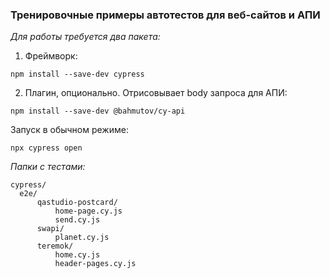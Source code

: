 ### Тренировочные примеры автотестов для веб-сайтов и АПИ ###

*Для работы требуется два пакета:*

1. Фреймворк:

`npm install --save-dev cypress`

2. Плагин, опционально. Отрисовывает body запроса для АПИ:

`npm install --save-dev @bahmutov/cy-api`

Запуск в обычном режиме:

`npx cypress open`

*Папки с тестами:*

    cypress/
      e2e/
          qastudio-postcard/
              home-page.cy.js
              send.cy.js
          swapi/
              planet.cy.js
          teremok/
              home.cy.js
              header-pages.cy.js
